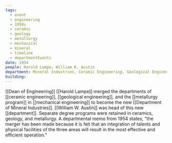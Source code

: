 ```yaml
---
tags:
  - event
  - engineering
  - 1950s
  - ceramic
  - geology
  - metallurgy
  - mechanical
  - mineral
  - timeline
  - departmentEvents
date: 1954
people: Harold Lampe, William K. Austin
department: Mineral Industries, Ceramic Engineering, Geological Engineering, Metallurgy Program, Mechanical Engineering
building:
---
```

<span
	  class='ob-timelines' 
	  data-date='1954'  
	  data-class='orange'> 
</span>
[[Dean of Engineering]] [[Harold Lampe]] merged the departments of [[ceramic engineering]], [[geological engineering]], and the [[metallurgy program]] in [[mechanical engineering]] to become the new [[Department of Mineral Industries]]. [[William W. Austin]] was head of  this new [[department]]. Separate degree programs were retained in ceramics, geology, and metallurgy. A departmental memo from 1954 states, "the merger has been made because it is felt that an integration of talents and physical facilities of the three areas will result in the most effective and efficient operation."